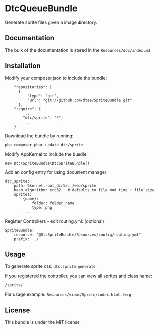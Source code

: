 DtcQueueBundle
==============

Generate sprite files given a image directory.

Documentation
-------------

The bulk of the documentation is stored in the `Resources/doc/index.md`

Installation
------------

Modify your composer.json to include the bundle:

	    "repositories": [
	      {
	          "type": "git",
	          "url": "git://github.com/dtee/SpriteBundle.git"
	      },
	    "require": {
	        ...
	        "dtc/sprite": "*",
	        ...
	    }


Download the bundle by running:

	php composer.phar update dtc/sprite

Modify AppKernel to include the bundle:

	new Dtc\SpriteBundle\DtcSpriteBundle()

Add an config entry for using document manager:

	dtc_sprite:
	    path: %kernel.root_dir%/../web/sprite
	    hash_algorithm: crc32   # defaults to file mod time + file size
	    sprites:
	        {name}:
	            folder: folder_name
	            type: png
	        ...


Register Controllers - edit routing.yml: (optional)

	SpriteBundle:
	    resource: "@DtcSpriteBundle/Resources/config/routing.yml"
	    prefix:   /

Usage
-----

To generate sprite css:     `dtc:sprite:generate`

If you registered the controller, you can view all sprites and class name:

	/sprite/

For usage example: `Resources/views/Sprite/index.html.twig`

License
-------

This bundle is under the MIT license.
